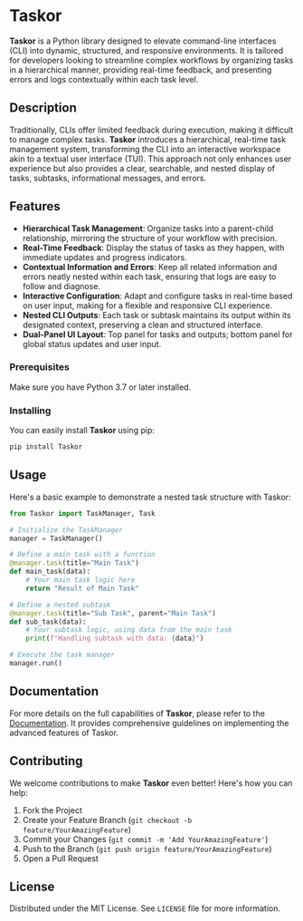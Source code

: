 
# Taskor

**Taskor** is a Python library designed to elevate command-line interfaces (CLI) into dynamic, structured, and responsive environments. It is tailored for developers looking to streamline complex workflows by organizing tasks in a hierarchical manner, providing real-time feedback, and presenting errors and logs contextually within each task level.

## Description
Traditionally, CLIs offer limited feedback during execution, making it difficult to manage complex tasks. **Taskor** introduces a hierarchical, real-time task management system, transforming the CLI into an interactive workspace akin to a textual user interface (TUI). This approach not only enhances user experience but also provides a clear, searchable, and nested display of tasks, subtasks, informational messages, and errors.

## Features
- **Hierarchical Task Management**: Organize tasks into a parent-child relationship, mirroring the structure of your workflow with precision.
- **Real-Time Feedback**: Display the status of tasks as they happen, with immediate updates and progress indicators.
- **Contextual Information and Errors**: Keep all related information and errors neatly nested within each task, ensuring that logs are easy to follow and diagnose.
- **Interactive Configuration**: Adapt and configure tasks in real-time based on user input, making for a flexible and responsive CLI experience.
- **Nested CLI Outputs**: Each task or subtask maintains its output within its designated context, preserving a clean and structured interface.
- **Dual-Panel UI Layout**: Top panel for tasks and outputs; bottom panel for global status updates and user input.

### Prerequisites
Make sure you have Python 3.7 or later installed.

### Installing
You can easily install **Taskor** using pip:

```sh
pip install Taskor
```

## Usage
Here's a basic example to demonstrate a nested task structure with Taskor:

```python
from Taskor import TaskManager, Task

# Initialize the TaskManager
manager = TaskManager()

# Define a main task with a function
@manager.task(title="Main Task")
def main_task(data):
    # Your main task logic here
    return "Result of Main Task"

# Define a nested subtask
@manager.task(title="Sub Task", parent="Main Task")
def sub_task(data):
    # Your subtask logic, using data from the main task
    print(f"Handling subtask with data: {data}")

# Execute the task manager
manager.run()
```

## Documentation
For more details on the full capabilities of **Taskor**, please refer to the [Documentation](#). It provides comprehensive guidelines on implementing the advanced features of Taskor.

## Contributing
We welcome contributions to make **Taskor** even better! Here's how you can help:

1. Fork the Project
2. Create your Feature Branch (`git checkout -b feature/YourAmazingFeature`)
3. Commit your Changes (`git commit -m 'Add YourAmazingFeature'`)
4. Push to the Branch (`git push origin feature/YourAmazingFeature`)
5. Open a Pull Request

## License
Distributed under the MIT License. See `LICENSE` file for more information.
